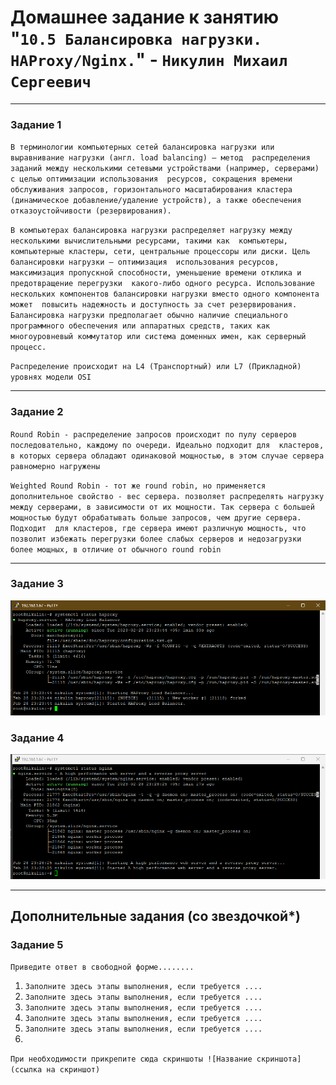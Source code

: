 # Домашнее задание к занятию "`10.5 Балансировка нагрузки. HAProxy/Nginx.`" - `Никулин Михаил Сергеевич`



---

### Задание 1

`В терминологии компьютерных сетей балансировка нагрузки или выравнивание нагрузки (англ. load balancing) — метод 
распределения заданий между несколькими сетевыми устройствами (например, серверами) с целью оптимизации использования 
ресурсов, сокращения времени обслуживания запросов, горизонтального масштабирования кластера 
(динамическое добавление/удаление устройств), а также обеспечения отказоустойчивости (резервирования).`

`В компьютерах балансировка нагрузки распределяет нагрузку между несколькими вычислительными ресурсами, такими как 
компьютеры, компьютерные кластеры, сети, центральные процессоры или диски. Цель балансировки нагрузки — оптимизация 
использования ресурсов, максимизация пропускной способности, уменьшение времени отклика и предотвращение перегрузки 
какого-либо одного ресурса. Использование нескольких компонентов балансировки нагрузки вместо одного компонента может 
повысить надежность и доступность за счет резервирования. Балансировка нагрузки предполагает обычно наличие специального 
программного обеспечения или аппаратных средств, таких как многоуровневый коммутатор или система доменных имен, как серверный процесс.`

`Распределение происходит на L4 (Транспортный) или L7 (Прикладной) уровнях модели OSI`



---

### Задание 2

`Round Robin - распределение запросов происходит по пулу серверов последовательно, каждому по очереди. Идеально подходит для 
кластеров, в которых сервера обладают одинаковой мощностью, в этом случае сервера равномерно нагружены`

`Weighted Round Robin - тот же round robin, но применяется дополнительное свойство - вес сервера. позволяет распределять нагрузку между серверами,
в зависимости от их мощности. Так сервера с большей мощностью будут обрабатывать больше запросов, чем другие сервера. Подходит 
для кластеров, где сервера имеют различную мощность, что позволит избежать перегрузки более слабых серверов и недозагрузки более мощных,
в отличие от обычного round robin`



---

### Задание 3


![task_3.png](img%2Ftask_3.png)


### Задание 4

![task_4.png](img%2Ftask_4.png)

---
## Дополнительные задания (со звездочкой*)


### Задание 5

`Приведите ответ в свободной форме........`

1. `Заполните здесь этапы выполнения, если требуется ....`
2. `Заполните здесь этапы выполнения, если требуется ....`
3. `Заполните здесь этапы выполнения, если требуется ....`
4. `Заполните здесь этапы выполнения, если требуется ....`
5. `Заполните здесь этапы выполнения, если требуется ....`
6. 

`При необходимости прикрепитe сюда скриншоты
![Название скриншота](ссылка на скриншот)`
